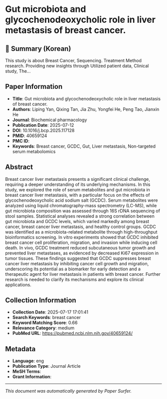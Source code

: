 # Gut microbiota and glycochenodeoxycholic role in liver metastasis of breast cancer.

## 📝 Summary (Korean)
This study is about Breast Cancer, Sequencing. Treatment Method research. Providing new insights through Utilized patient data, Clinical study, The...

## Paper Information
- **Title**: Gut microbiota and glycochenodeoxycholic role in liver metastasis of breast cancer.
- **Authors**: Liping Yan, Qixing Tan, Jia Zhu, Yongfei He, Peng Tao, Jianxin He
- **Journal**: Biochemical pharmacology
- **Publication Date**: 2025-07-12
- **DOI**: 10.1016/j.bcp.2025.117128
- **PMID**: 40659124
- **PMC ID**: 
- **Keywords**: Breast cancer, GCDC, Gut, Liver metastasis, Non-targeted serum metabolomics

## Abstract
Breast cancer liver metastasis presents a significant clinical challenge, requiring a deeper understanding of its underlying mechanisms. In this study, we explored the role of serum metabolites and gut microbiota in breast cancer liver metastasis, with a particular focus on the effects of glycochenodeoxycholic acid sodium salt (GCDC). Serum metabolites were analyzed using liquid chromatography-mass spectrometry (LC-MS), while gut microbiota composition was assessed through 16S rDNA sequencing of stool samples. Statistical analyses revealed a strong correlation between gut microbiota and GCDC levels, which varied markedly among breast cancer, breast cancer liver metastasis, and healthy control groups. GCDC was identified as a microbiota-related metabolite through high-throughput bioinformatics screening. In vitro experiments showed that GCDC inhibited breast cancer cell proliferation, migration, and invasion while inducing cell death. In vivo, GCDC treatment reduced subcutaneous tumor growth and prevented liver metastases, as evidenced by decreased Ki67 expression in tumor tissues. These findings suggested that GCDC suppresses breast cancer liver metastasis by inhibiting cancer cell growth and migration, underscoring its potential as a biomarker for early detection and a therapeutic agent for liver metastasis in patients with breast cancer. Further research is needed to clarify its mechanisms and explore its clinical applications.

## Collection Information
- **Collection Date**: 2025-07-17 17:01:41
- **Search Keywords**: breast cancer
- **Keyword Matching Score**: 0.66
- **Relevance Category**: medium
- **PubMed URL**: https://pubmed.ncbi.nlm.nih.gov/40659124/

## Metadata
- **Language**: eng
- **Publication Type**: Journal Article
- **MeSH Terms**: 
- **Grant Information**: 

---
*This document was automatically generated by Paper Surfer.*
